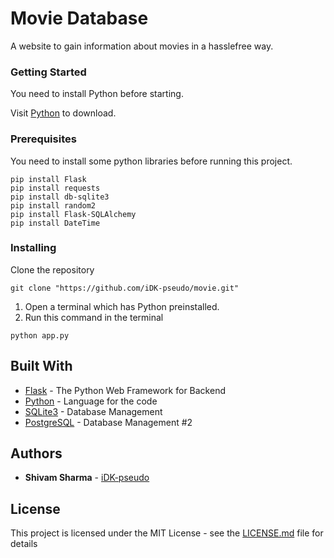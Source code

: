 # Movie Database

A website to gain information about movies in a hasslefree way.

### Getting Started

You need to install Python before starting.

Visit [Python](https://www.python.org/) to download.

### Prerequisites

You need to install some python libraries before running this project.

```
pip install Flask
pip install requests
pip install db-sqlite3
pip install random2
pip install Flask-SQLAlchemy
pip install DateTime
```
### Installing

Clone the repository

```
git clone "https://github.com/iDK-pseudo/movie.git"
```

1. Open a terminal which has Python preinstalled.
2. Run this command in the terminal

```
python app.py
```

## Built With

* [Flask](https://palletsprojects.com/p/flask/) - The Python Web Framework for Backend
* [Python](https://www.python.org/) - Language for the code
* [SQLite3](https://www.sqlite.org/index.html) - Database Management
* [PostgreSQL](https://www.postgresql.org/) - Database Management #2


## Authors

* **Shivam Sharma** - [iDK-pseudo](https://github.com/iDK-pseudo)

## License

This project is licensed under the MIT License - see the [LICENSE.md](LICENSE.md) file for details